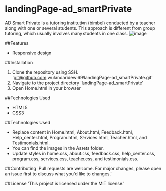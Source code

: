 # landingPage-ad_smartPrivate
AD Smart Private is a tutoring institution (bimbel) conducted by a teacher along with one or several students. This approach is different from group tutoring, which usually involves many students in one class. 
![image](https://github.com/user-attachments/assets/36f47c8d-72ee-4715-83ae-b1e9b0fde216)

##Features
- Responsive design

##Installation
1. Clone the repository using SSH.
   'git@github.com:wulandaridewi69/landingPage-ad_smartPrivate.git'
2. Navigate to the project directory
   'landingPage-ad_smartPrivate'
4. Open Home.html in your browser

##Technologies Used
- HTML5
- CSS3

##Technologies Used
- Replace content in Home.html, About.html, Feedback.html, Help_center.html, Program.html, Services.html, Teacher.html, and Testimonials.html.
- You can find the images in the Assets folder.
- Update styles in home.css, about.css, feedback.css, help_center.css, program.css, services.css, teacher.css, and testimonials.css.



##Contributing
'Pull requests are welcome. For major changes, please open an issue first to discuss what you'd like to changes.'

##License
'This project is licensed under the MIT license.'

